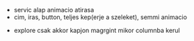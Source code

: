 <!-- TODO: put a suspens loading icon -->

<!-- FIXME: servic jsx atirasa -->
<!-- FIXME: Video mute gomb es a play gomb size -->

- servic alap animacio atirasa
- cim, iras, button, teljes kep(erje a szeleket), semmi animacio

<!-- TODO: Contact -->
<!-- TODO: A GAlLERY BUTTON -->

- explore csak akkor kapjon magrgint mikor columnba kerul
